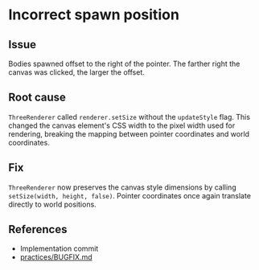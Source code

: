 # Incorrect spawn position

## Issue
Bodies spawned offset to the right of the pointer. The farther right the canvas was clicked, the larger the offset.

## Root cause
`ThreeRenderer` called `renderer.setSize` without the `updateStyle` flag. This changed the canvas element's CSS width to the pixel width used for rendering, breaking the mapping between pointer coordinates and world coordinates.

## Fix
`ThreeRenderer` now preserves the canvas style dimensions by calling `setSize(width, height, false)`. Pointer coordinates once again translate directly to world positions.

## References
- Implementation commit
- [practices/BUGFIX.md](../../practices/BUGFIX.md)
